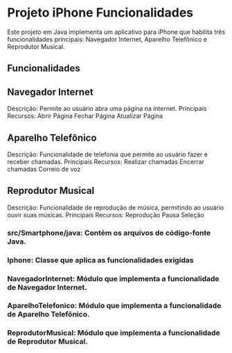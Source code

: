 # Projeto iPhone Funcionalidades
Este projeto em Java implementa um aplicativo para iPhone que habilita três funcionalidades principais: Navegador Internet, Aparelho Telefônico e Reprodutor Musical.

## Funcionalidades
## Navegador Internet
Descrição: Permite ao usuário abra uma página na internet.
Principais Recursos:
Abrir Página
Fechar Página
Atualizar Página


## Aparelho Telefônico
Descrição: Funcionalidade de telefonia que permite ao usuário fazer e receber chamadas.
Principais Recursos:
Realizar chamadas
Encerrar chamadas
Correio de voz

## Reprodutor Musical
Descrição: Funcionalidade de reprodução de música, permitindo ao usuário ouvir suas músicas.
Principais Recursos:
Reprodução 
Pausa 
Seleção

### src/Smartphone/java: Contém os arquivos de código-fonte Java.
### Iphone: Classe que aplica as funcionalidades exigidas
### NavegadorInternet: Módulo que implementa a funcionalidade de Navegador Internet.
### AparelhoTelefonico: Módulo que implementa a funcionalidade de Aparelho Telefônico.
### ReprodutorMusical: Módulo que implementa a funcionalidade de Reprodutor Musical.

